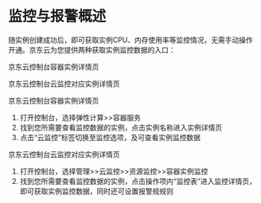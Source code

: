 
# 监控与报警概述

随实例创建成功后，即可获取实例CPU、内存使用率等监控情况，无需手动操作开通。京东云为您提供两种获取实例监控数据的入口：

京东云控制台容器实例详情页

京东云控制台云监控对应实例详情页

京东云控制台容器实例详情页

 1. 打开控制台，选择弹性计算>>容器服务
 2.  找到您所需要查看监控数据的实例，点击实例名称进入实例详情页
 3.  点击“云监控”标签切换至监控选项，及可查看实例监控数据

京东云控制台云监控对应实例详情页

 1. 打开控制台，选择管理>>云监控>>资源监控>>容器实例监控
 2. 找到您所需要查看监控数据的实例，点击操作项内“监控表”进入监控详情页，即可获取实例监控数据，同时还可设置报警规规则